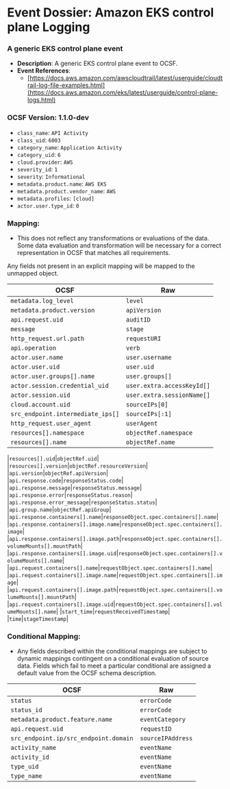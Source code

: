 # Event Dossier: Amazon EKS control plane Logging

### A generic EKS control plane event
- **Description**: A generic EKS control plane event to OCSF.
- **Event References**:
  - [https://docs.aws.amazon.com/awscloudtrail/latest/userguide/cloudtrail-log-file-examples.html](https://docs.aws.amazon.com/eks/latest/userguide/control-plane-logs.html)

 ### OCSF Version: 1.1.0-dev
  - `class_name`: `API Activity`
  - `class_uid`: `6003`
  - `category_name`: `Application Activity`
  - `category_uid`: `6`
  - `cloud.provider`: `AWS`
  - `severity_id`: `1`
  - `severity`: `Informational`
  - `metadata.product.name`: `AWS EKS`
  - `metadata.product.vendor_name`: `AWS`
  - `metadata.profiles`: `[cloud]`
  - `actor.user.type_id`: `0`

 ### Mapping:
 - This does not reflect any transformations or evaluations of the data. Some data evaluation and transformation will be necessary for a correct representation in OCSF that matches all requirements.

Any fields not present in an explicit mapping will be mapped to the unmapped object. 

| OCSF                       | Raw             |
| -------------------------- | ----------------|
|`metadata.log_level`|`level`|
|`metadata.product.version`|`apiVersion`|
|`api.request.uid`|`auditID`|
|`message`|`stage`|
|`http_request.url.path`|`requestURI`|
|`api.operation`|`verb`|
|`actor.user.name`|`user.username`|
|`actor.user.uid`|`user.uid`|
|`actor.user.groups[].name`|`user.groups[]`|
|`actor.session.credential_uid`|`user.extra.accessKeyId[]`|
|`actor.session.uid`|`user.extra.sessionName[]`|
|`cloud.account.uid`|`sourceIPs[0]`|
|`src_endpoint.intermediate_ips[]`|`sourceIPs[:1]`|
|`http_request.user_agent`|`userAgent`|
|`resources[].namespace`|`objectRef.namespace`|
|`resources[].name`|`objectRef.name`|

|`resources[].uid`|`objectRef.uid`|
|`resources[].version`|`objectRef.resourceVersion`|
|`api.version`|`objectRef.apiVersion`|
|`api.response.code`|`responseStatus.code`|
|`api.response.message`|`responseStatus.message`|
|`api.response.error`|`responseStatus.reason`|
|`api.response.error_message`|`responseStatus.status`|
|`api.group.name`|`objectRef.apiGroup`|
|`api.response.containers[].name`|`responseObject.spec.containers[].name`|
|`api.response.containers[].image.name`|`responseObject.spec.containers[].image`|
|`api.response.containers[].image.path`|`responseObject.spec.containers[].volumeMounts[].mountPath`|
|`api.response.containers[].image.uid`|`responseObject.spec.containers[].volumeMounts[].name`|
|`api.request.containers[].name`|`requestObject.spec.containers[].name`|
|`api.request.containers[].image.name`|`requestObject.spec.containers[].image`|
|`api.request.containers[].image.path`|`requestObject.spec.containers[].volumeMounts[].mountPath`|
|`api.request.containers[].image.uid`|`requestObject.spec.containers[].volumeMounts[].name`|
|`start_time`|`requestReceivedTimestamp`|
|`time`|`stageTimestamp`|

 ### Conditional Mapping:
 - Any fields described within the conditional mappings are subject to dynamic mappings contingent on a conditional evaluation of source data. Fields which fail to meet a particular conditional are assigned a default value from the OCSF schema description.

| OCSF                       | Raw             |
| -------------------------- | ----------------|
|`status`|`errorCode`|
|`status_id`|`errorCode`|
|`metadata.product.feature.name`|`eventCategory`|
|`api.request.uid`|`requestID`|
|`src_endpoint.ip/src_endpoint.domain`|`sourceIPAddress`|
|`activity_name`|`eventName`|
|`activity_id`|`eventName`|
|`type_uid`|`eventName`|
|`type_name`|`eventName`|
